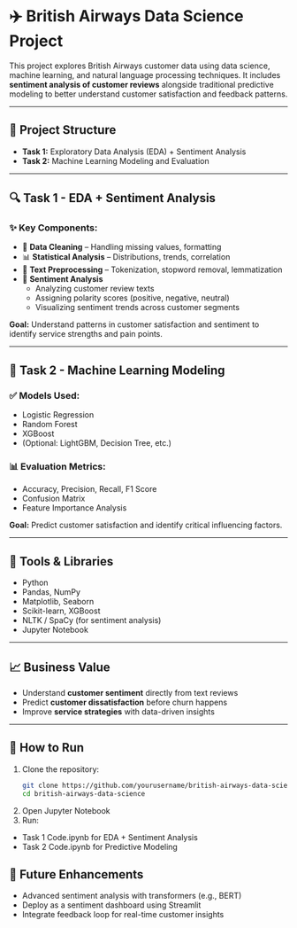 # ✈️ British Airways Data Science Project

This project explores British Airways customer data using data science, machine learning, and natural language processing techniques. It includes **sentiment analysis of customer reviews** alongside traditional predictive modeling to better understand customer satisfaction and feedback patterns.

---

## 📁 Project Structure

- **Task 1:** Exploratory Data Analysis (EDA) + Sentiment Analysis
- **Task 2:** Machine Learning Modeling and Evaluation

---

## 🔍 Task 1 - EDA + Sentiment Analysis

### ✨ Key Components:
- 🧹 **Data Cleaning** – Handling missing values, formatting
- 📊 **Statistical Analysis** – Distributions, trends, correlation
- 💬 **Text Preprocessing** – Tokenization, stopword removal, lemmatization
- 🧠 **Sentiment Analysis**
  - Analyzing customer review texts
  - Assigning polarity scores (positive, negative, neutral)
  - Visualizing sentiment trends across customer segments

**Goal:** Understand patterns in customer satisfaction and sentiment to identify service strengths and pain points.

---

## 🤖 Task 2 - Machine Learning Modeling

### ✅ Models Used:
- Logistic Regression
- Random Forest
- XGBoost
- (Optional: LightGBM, Decision Tree, etc.)

### 📊 Evaluation Metrics:
- Accuracy, Precision, Recall, F1 Score
- Confusion Matrix
- Feature Importance Analysis

**Goal:** Predict customer satisfaction and identify critical influencing factors.

---

## 🔧 Tools & Libraries

- Python
- Pandas, NumPy
- Matplotlib, Seaborn
- Scikit-learn, XGBoost
- NLTK / SpaCy (for sentiment analysis)
- Jupyter Notebook

---

## 📈 Business Value

- Understand **customer sentiment** directly from text reviews
- Predict **customer dissatisfaction** before churn happens
- Improve **service strategies** with data-driven insights

---

## 🚀 How to Run

1. Clone the repository:
   ```bash
   git clone https://github.com/yourusername/british-airways-data-science.git
   cd british-airways-data-science

2. Open Jupyter Notebook
3. Run:
- Task 1 Code.ipynb for EDA + Sentiment Analysis
- Task 2 Code.ipynb for Predictive Modeling

## 📌 Future Enhancements
- Advanced sentiment analysis with transformers (e.g., BERT)
- Deploy as a sentiment dashboard using Streamlit
- Integrate feedback loop for real-time customer insights
